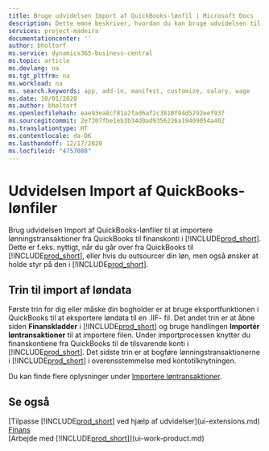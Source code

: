 ```yaml
---
title: Bruge udvidelsen Import af QuickBooks-lønfil | Microsoft Docs
description: Dette emne beskriver, hvordan du kan bruge udvidelsen til at importere gage- og løntransaktioner fra tjenesten QuickBooks.
services: project-madeira
documentationcenter: ''
author: bholtorf
ms.service: dynamics365-business-central
ms.topic: article
ms.devlang: na
ms.tgt_pltfrm: na
ms.workload: na
ms. search.keywords: app, add-in, manifest, customize, salary, wage
ms.date: 10/01/2020
ms.author: bholtorf
ms.openlocfilehash: eae93ea8cf81a2fad6af2c3810f94d5292eef93f
ms.sourcegitcommit: 2e7307fbe1eb3b34d0ad9356226a19409054a402
ms.translationtype: HT
ms.contentlocale: da-DK
ms.lasthandoff: 12/17/2020
ms.locfileid: "4757088"
---
```

# <a name="the-quickbooks-payroll-file-import-extension"></a>Udvidelsen Import af QuickBooks-lønfiler
Brug udvidelsen Import af QuickBooks-lønfiler til at importere lønningstransaktioner fra QuickBooks til finanskonti i [!INCLUDE[prod_short](includes/prod_short.md)]. Dette er f.eks. nyttigt, når du går over fra QuickBooks til [!INCLUDE[prod_short](includes/prod_short.md)], eller hvis du outsourcer din løn, men også ønsker at holde styr på den i [!INCLUDE[prod_short](includes/prod_short.md)].

## <a name="steps-to-import-payroll-data"></a>Trin til import af løndata
Første trin for dig eller måske din bogholder er at bruge eksportfunktionen i QuickBooks til at eksportere løndata til en .IIF- fil. Det andet trin er at åbne siden **Finanskladder** i [!INCLUDE[prod_short](includes/prod_short.md)] og bruge handlingen **Importér løntransaktioner** til at importere filen. Under importprocessen knytter du finanskontiene fra QuickBooks til de tilsvarende konti i [!INCLUDE[prod_short](includes/prod_short.md)]. Det sidste trin er at bogføre lønningstransaktionerne i [!INCLUDE[prod_short](includes/prod_short.md)] i overensstemmelse med kontotilknytningen. 

Du kan finde flere oplysninger under [Importere løntransaktioner](finance-how-import-payroll-transactions.md).

## <a name="see-also"></a>Se også
[Tilpasse [!INCLUDE[prod_short](includes/prod_short.md)] ved hjælp af udvidelser](ui-extensions.md)    
[Finans](finance.md)    
[Arbejde med [!INCLUDE[prod_short](includes/prod_short.md)]](ui-work-product.md)
